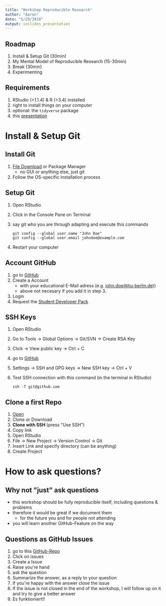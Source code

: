 ```yaml
---
title: "Workshop Reproducible Research"
author: "Aaron"
date: "5/29/2018"
output: ioslides_presentation
---
```


## Roadmap

1. Install & Setup Git (30min)
2. My Mental Model of Reproducible Research (15-30min)
3. Break (30min)
4. Experimenting

## Requirements

1. RStudio (>1.1.4) & R (>3.4) installed
2. right to install things on your computer
3. optional: the `tidyverse` package
4. this [presentation](https://raw.githubusercontent.com/aaronpeikert/workshop-reproducible-research/master/01presentation-git.md)


# Install & Setup Git

## Install Git

1. [File Download](https://git-scm.com/downloads) or Package Manager
    * no GUI or anything else, just git
2. Follow the OS-specific installation process

## Setup Git

1. Open RStudio
2. Click in the Console Pane on Terminal
3. say git who you are through adapting and execute this commands

    ```
    git config --global user.name "John Doe"
    git config --global user.email johndoe@example.com
    ```

5. Restart your computer

## Account GitHub

1. go to [GitHub](https://github.com/)
2. Create a Account
   * with your educational E-Mail adress (e.g. john.doe@hu-berlin.de))
   * above not necesary if you add it in step 3.
3. Login
4. Request the [Student Developer Pack](https://education.github.com/pack)

## SSH Keys

1. Open RStudio
4. Go to Tools -> Global Options -> Git/SVN -> Create RSA Key
2. Click -> View public key -> Ctrl + C
3. go to [GitHub](https://github.com/)
4. Settings -> SSH and GPG keys -> New SSH key -> Ctrl + V
5. Test SSH connection with this command (in the terminal in RStudio)

    ```
    ssh -T git@github.com
    ```

## Clone a first Repo

1. [Open](https://github.com/aaronpeikert/workshop-reproducible-research)
2. Clone or Download
3. **Clone with SSH** (press "Use SSH")
4. Copy link
5. Open RStudio
6. File -> New Project -> Version Control -> Git
7. Insert Link and specify directory (can be anything)
8. Create Project

# How to ask questions?

## Why not "just" ask questions

* this workshop should be fully reproducible itself, including questions & problems
* therefore it would be great if we document them
  * for the future you and for people not attending
* you will learn another GitHub-Feature on the way

## Questions as GitHub Issues

1. go to this [GitHub-Repo](https://github.com/aaronpeikert/workshop-reproducible-research)
2. Click on issues
3. Create a Issue
4. Raise you're hand
5. ask the question
6. Summarize the answer, as a reply to your question
7. If you're happy with the answer close the issue
8. If the issue is not closed in the end of the workshop, I will follow up on it and try to give a better answer
9. Es funktioniert!!
